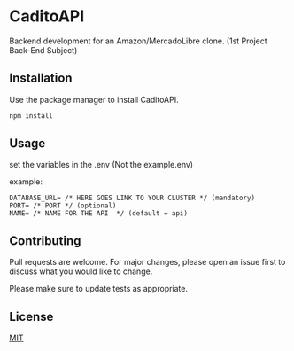 ﻿# CaditoAPI

Backend development for an Amazon/MercadoLibre clone. (1st Project Back-End Subject)

## Installation

Use the package manager to install CaditoAPI.

```bash
npm install
```

## Usage

set the variables in the .env (Not the example.env) 

example:

```
DATABASE_URL= /* HERE GOES LINK TO YOUR CLUSTER */ (mandatory)
PORT= /* PORT */ (optional)
NAME= /* NAME FOR THE API  */ (default = api)
```

## Contributing
Pull requests are welcome. For major changes, please open an issue first to discuss what you would like to change.

Please make sure to update tests as appropriate.

## License
[MIT](https://choosealicense.com/licenses/mit/)
